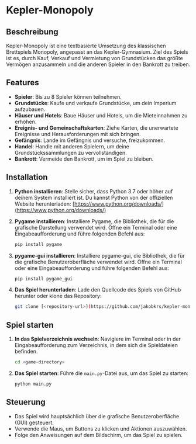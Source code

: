# Kepler-Monopoly

## Beschreibung

Kepler-Monopoly ist eine textbasierte Umsetzung des klassischen Brettspiels Monopoly, angepasst an das Kepler-Gymnasium. Ziel des Spiels ist es, durch Kauf, Verkauf und Vermietung von Grundstücken das größte Vermögen anzusammeln und die anderen Spieler in den Bankrott zu treiben.

## Features

*   **Spieler**: Bis zu 8 Spieler können teilnehmen.
*   **Grundstücke**: Kaufe und verkaufe Grundstücke, um dein Imperium aufzubauen.
*   **Häuser und Hotels**: Baue Häuser und Hotels, um die Mieteinnahmen zu erhöhen.
*   **Ereignis- und Gemeinschaftskarten**: Ziehe Karten, die unerwartete Ereignisse und Herausforderungen mit sich bringen.
*   **Gefängnis**: Lande im Gefängnis und versuche, freizukommen.
*   **Handel**: Handle mit anderen Spielern, um deine Grundstückssammlungen zu vervollständigen.
*   **Bankrott**: Vermeide den Bankrott, um im Spiel zu bleiben.

## Installation

1.  **Python installieren**: Stelle sicher, dass Python 3.7 oder höher auf deinem System installiert ist. Du kannst Python von der offiziellen Website herunterladen: [https://www.python.org/downloads/](https://www.python.org/downloads/)
2.  **Pygame installieren**: Installiere Pygame, die Bibliothek, die für die grafische Darstellung verwendet wird. Öffne ein Terminal oder eine Eingabeaufforderung und führe folgenden Befehl aus:

    ```bash
    pip install pygame
    ```
3.  **pygame-gui installieren**: Installiere pygame-gui, die Bibliothek, die für die grafische Benutzeroberfläche verwendet wird. Öffne ein Terminal oder eine Eingabeaufforderung und führe folgenden Befehl aus:

    ```bash
    pip install pygame_gui
    ```
4.  **Das Spiel herunterladen**: Lade den Quellcode des Spiels von GitHub herunter oder klone das Repository:

    ```bash
    git clone [<repository-url>](https://github.com/jakobkrs/kepler-monopoly)
    ```

## Spiel starten

1.  **In das Spielverzeichnis wechseln**: Navigiere im Terminal oder in der Eingabeaufforderung zum Verzeichnis, in dem sich die Spieldateien befinden.

    ```bash
    cd <game-directory>
    ```
2.  **Das Spiel starten**: Führe die `main.py`-Datei aus, um das Spiel zu starten:

    ```bash
    python main.py
    ```

## Steuerung

*   Das Spiel wird hauptsächlich über die grafische Benutzeroberfläche (GUI) gesteuert.
*   Verwende die Maus, um Buttons zu klicken und Aktionen auszuwählen.
*   Folge den Anweisungen auf dem Bildschirm, um das Spiel zu spielen.

